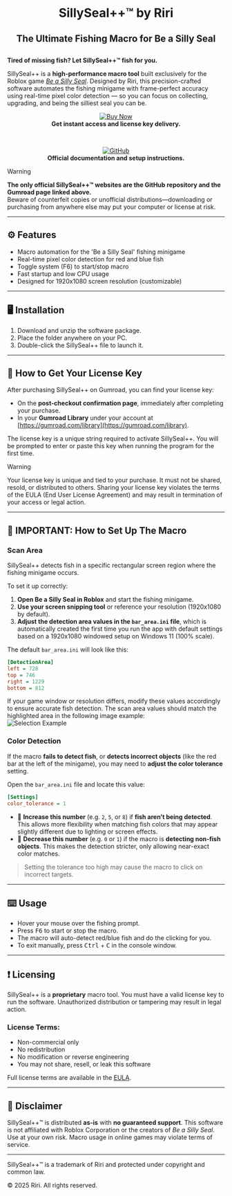 <div align="center">

  <h1>SillySeal++™ by Riri</h1>
  <h2>The Ultimate Fishing Macro for Be a Silly Seal<h2>

</div>

**Tired of missing fish? Let SillySeal++™ fish for you.**

SillySeal++ is a **high-performance macro tool** built exclusively for the Roblox game [*Be a Silly Seal*](https://www.roblox.com/games/71816718496622). Designed by Riri, this precision-crafted software automates the fishing minigame with frame-perfect accuracy using real-time pixel color detection — so you can focus on collecting, upgrading, and being the silliest seal you can be.

<div align="center">

[![Buy Now](https://img.shields.io/badge/Buy%20Now-Gumroad-orange?style=for-the-badge&logo=gumroad)](https://angelicwu.gumroad.com/l/SillySealPlusPlus)  
**Get instant access and license key delivery.**

<br>

[![GitHub](https://img.shields.io/badge/View%20Documentation-GitHub-blue?style=for-the-badge&logo=github)](https://github.com/AlinaWan/SillySealPlusPlus)  
**Official documentation and setup instructions.**

</div>


> [!WARNING]
> **The only official SillySeal++™ websites are the GitHub repository and the Gumroad page linked above.**  
Beware of counterfeit copies or unofficial distributions—downloading or purchasing from anywhere else may put your computer or license at risk.

---

## ⚙️ Features

- Macro automation for the 'Be a Silly Seal' fishing minigame
- Real-time pixel color detection for red and blue fish
- Toggle system (F6) to start/stop macro
- Fast startup and low CPU usage
- Designed for 1920x1080 screen resolution (customizable)

---

## 🖥️ Installation

1. Download and unzip the software package.
2. Place the folder anywhere on your PC.
3. Double-click the SillySeal++ file to launch it.

---

## 🔑 How to Get Your License Key

After purchasing SillySeal++ on Gumroad, you can find your license key:

* On the **post-checkout confirmation page**, immediately after completing your purchase.
* In your **Gumroad Library** under your account at [https://gumroad.com/library](https://gumroad.com/library).

The license key is a unique string required to activate SillySeal++. You will be prompted to enter or paste this key when running the program for the first time.

> [!WARNING]
> Your license key is unique and tied to your purchase. It must not be shared, resold, or distributed to others. Sharing your license key violates the terms of the EULA (End User License Agreement) and may result in termination of your access or legal action.

---

## 🧠 IMPORTANT: How to Set Up The Macro

### Scan Area

SillySeal++ detects fish in a specific rectangular screen region where the fishing minigame occurs.

To set it up correctly:
1. **Open Be a Silly Seal in Roblox** and start the fishing minigame.
2. **Use your screen snipping tool** or reference your resolution (1920x1080 by default).
3. **Adjust the detection area values in the `bar_area.ini` file**, which is automatically created the first time you run the app with default settings based on a 1920x1080 windowed setup on Windows 11 (100% scale).

The default `bar_area.ini` will look like this:
```ini
[DetectionArea]
left = 728
top = 746
right = 1229
bottom = 812
````
If your game window or resolution differs, modify these values accordingly to ensure accurate fish detection. The scan area values should match the highlighted area in the following image example:  
![Selection Example](assets/selection_example.png)

### Color Detection

If the macro **fails to detect fish**, or **detects incorrect objects** (like the red bar at the left of the minigame), you may need to **adjust the color tolerance** setting.

Open the `bar_area.ini` file and locate this value:

```ini
[Settings]
color_tolerance = 1
```

* 🔼 **Increase this number** (e.g. `2`, `5`, or `8`) if **fish aren’t being detected**. This allows more flexibility when matching fish colors that may appear slightly different due to lighting or screen effects.
* 🔽 **Decrease this number** (e.g. `0` or `1`) if the macro is **detecting non-fish objects**. This makes the detection stricter, only allowing near-exact color matches.

> Setting the tolerance too high may cause the macro to click on incorrect targets.

---

## ⌨️ Usage

* Hover your mouse over the fishing prompt.
* Press <kbd>F6</kbd> to start or stop the macro.
* The macro will auto-detect red/blue fish and do the clicking for you.
* To exit manually, press <kbd>Ctrl</kbd> + <kbd>C</kbd> in the console window.

---

## ❗ Licensing

SillySeal++ is a **proprietary** macro tool. You must have a valid license key to run the software. Unauthorized distribution or tampering may result in legal action.

### License Terms:

* Non-commercial only
* No redistribution
* No modification or reverse engineering
* You may not share, resell, or leak this software

Full license terms are available in the [EULA](EULA.md).

---

## 📜 Disclaimer

SillySeal++™ is distributed **as-is** with **no guaranteed support**. This software is not affiliated with Roblox Corporation or the creators of *Be a Silly Seal*. Use at your own risk. Macro usage in online games may violate terms of service.

---

SillySeal++™ is a trademark of Riri and protected under copyright and common law.

© 2025 Riri. All rights reserved.

